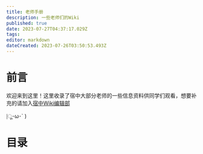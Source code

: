 ```yaml
---
title: 老师手册
description: 一些老师们的Wiki
published: true
date: 2023-07-27T04:37:17.029Z
tags: 
editor: markdown
dateCreated: 2023-07-26T03:50:53.493Z
---
```


# 前言
欢迎来到这里！这里收录了宿中大部分老师的一些信息资料供同学们观看，想要补充的请加入[宿中Wiki编辑部](https://qm.qq.com/cgi-bin/qm/qr?k=EwQgXsyOcX-WKSybkAPortmqktHhKTQI&jump_from=webapi&authKey=jCy7xGfxsmMkYBvLunub0IXn39Y+qrCPmZgSLgpgrHJlgXrXRqJlauQU9KpDjbaM)

|ू･ω･` )

# 目录

